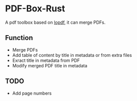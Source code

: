 # PDF-Box-Rust
A pdf toolbox based on [lopdf](https://github.com/J-F-Liu/lopdf), it can merge PDFs.

## Function
- Merge PDFs
- Add table of content by title in metadata or from extra files
- Exract title in metadata from PDF
- Modify merged PDF title in metadata

## TODO
- Add page numbers
